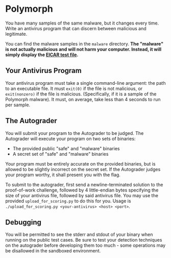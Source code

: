 # Polymorph

You have many samples of the same malware, but it changes every time. Write an antivirus program that can discern between malicious and legitimate.

You can find the malware samples in the `malware` directory. **The "malware" is not actually malicious and will not harm your computer. Instead, it will simply display the [EICAR test file](https://secure.eicar.org/eicar.com.txt).**

## Your Antivirus Program

Your antivirus program must take a single command-line argument: the path to an executable file. It must `exit(0)` if the file is not malicious, or `exit(nonzero)` if the file is malicious. (Specifically, if it is a sample of the Polymorph malware). It must, on average, take less than 4 seconds to run per sample.

## The Autograder

You will submit your program to the Autograder to be judged. The Autograder will execute your program on two sets of binaries:
 - The provided public "safe" and "malware" binaries
 - A secret set of "safe" and "malware" binaries

Your program must be entirely accurate on the provided binaries, but is allowed to be slightly incorrect on the secret set. If the Autograder judges your program worthy, it shall present you with the flag.

To submit to the autograder, first send a newline-terminated solution to the proof-of-work challenge, followed by 4 little-endian bytes specifying the size of your antivirus file, followed by said antivirus file. You may use the provided `upload_for_scoring.py` to do this for you. Usage is `./upload_for_scoring.py <your-antivirus> <host> <port>`.

## Debugging

You will be permitted to see the stderr and stdout of your binary when running on the public test cases. Be sure to test your detection techniques on the autograder before developing them too much - some operations may be disallowed in the sandboxed environment.
